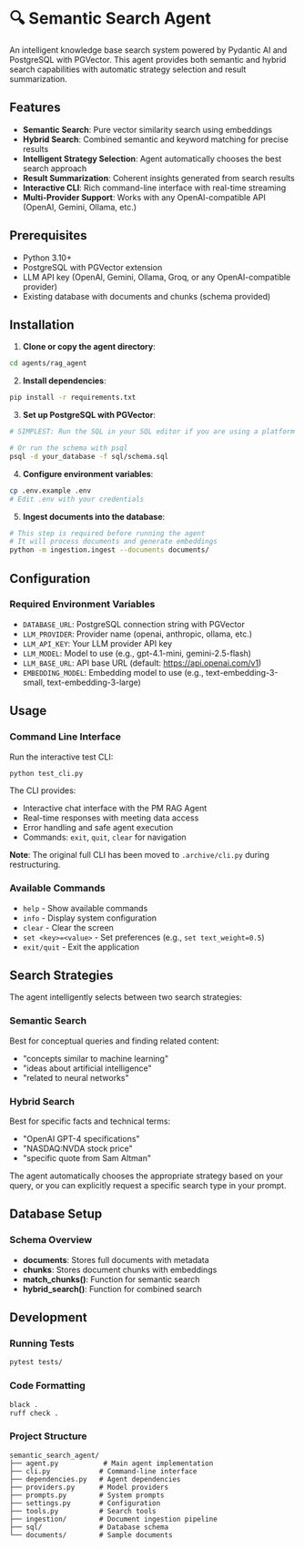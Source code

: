 # 🔍 Semantic Search Agent

An intelligent knowledge base search system powered by Pydantic AI and PostgreSQL with PGVector. This agent provides both semantic and hybrid search capabilities with automatic strategy selection and result summarization.

## Features

- **Semantic Search**: Pure vector similarity search using embeddings
- **Hybrid Search**: Combined semantic and keyword matching for precise results
- **Intelligent Strategy Selection**: Agent automatically chooses the best search approach
- **Result Summarization**: Coherent insights generated from search results
- **Interactive CLI**: Rich command-line interface with real-time streaming
- **Multi-Provider Support**: Works with any OpenAI-compatible API (OpenAI, Gemini, Ollama, etc.)

## Prerequisites

- Python 3.10+
- PostgreSQL with PGVector extension
- LLM API key (OpenAI, Gemini, Ollama, Groq, or any OpenAI-compatible provider)
- Existing database with documents and chunks (schema provided)

## Installation

1. **Clone or copy the agent directory**:
```bash
cd agents/rag_agent
```

2. **Install dependencies**:
```bash
pip install -r requirements.txt
```

3. **Set up PostgreSQL with PGVector**:
```bash
# SIMPLEST: Run the SQL in your SQL editor if you are using a platform like Supabase/Postgres

# Or run the schema with psql
psql -d your_database -f sql/schema.sql
```

4. **Configure environment variables**:
```bash
cp .env.example .env
# Edit .env with your credentials
```

5. **Ingest documents into the database**:
```bash
# This step is required before running the agent
# It will process documents and generate embeddings
python -m ingestion.ingest --documents documents/
```

## Configuration

### Required Environment Variables

- `DATABASE_URL`: PostgreSQL connection string with PGVector
- `LLM_PROVIDER`: Provider name (openai, anthropic, ollama, etc.)
- `LLM_API_KEY`: Your LLM provider API key
- `LLM_MODEL`: Model to use (e.g., gpt-4.1-mini, gemini-2.5-flash)
- `LLM_BASE_URL`: API base URL (default: https://api.openai.com/v1)
- `EMBEDDING_MODEL`: Embedding model to use (e.g., text-embedding-3-small, text-embedding-3-large)

## Usage

### Command Line Interface

Run the interactive test CLI:
```bash
python test_cli.py
```

The CLI provides:
- Interactive chat interface with the PM RAG Agent
- Real-time responses with meeting data access
- Error handling and safe agent execution
- Commands: `exit`, `quit`, `clear` for navigation

**Note**: The original full CLI has been moved to `.archive/cli.py` during restructuring.

### Available Commands

- `help` - Show available commands
- `info` - Display system configuration
- `clear` - Clear the screen
- `set <key>=<value>` - Set preferences (e.g., `set text_weight=0.5`)
- `exit/quit` - Exit the application

## Search Strategies

The agent intelligently selects between two search strategies:

### Semantic Search
Best for conceptual queries and finding related content:
- "concepts similar to machine learning"
- "ideas about artificial intelligence"
- "related to neural networks"

### Hybrid Search
Best for specific facts and technical terms:
- "OpenAI GPT-4 specifications"
- "NASDAQ:NVDA stock price"
- "specific quote from Sam Altman"

The agent automatically chooses the appropriate strategy based on your query, or you can explicitly request a specific search type in your prompt.

## Database Setup

### Schema Overview

- **documents**: Stores full documents with metadata
- **chunks**: Stores document chunks with embeddings
- **match_chunks()**: Function for semantic search
- **hybrid_search()**: Function for combined search

## Development

### Running Tests
```bash
pytest tests/
```

### Code Formatting
```bash
black .
ruff check .
```

### Project Structure
```
semantic_search_agent/
├── agent.py           # Main agent implementation
├── cli.py            # Command-line interface
├── dependencies.py   # Agent dependencies
├── providers.py      # Model providers
├── prompts.py        # System prompts
├── settings.py       # Configuration
├── tools.py          # Search tools
├── ingestion/        # Document ingestion pipeline
├── sql/              # Database schema
└── documents/        # Sample documents
```


